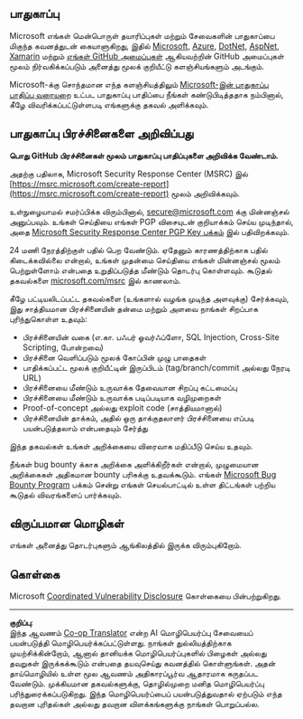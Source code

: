 <!--
CO_OP_TRANSLATOR_METADATA:
{
  "original_hash": "5e1b8da31aae9cca3d53ad243fa3365a",
  "translation_date": "2025-10-11T11:13:48+00:00",
  "source_file": "SECURITY.md",
  "language_code": "ta"
}
-->
## பாதுகாப்பு

Microsoft எங்கள் மென்பொருள் தயாரிப்புகள் மற்றும் சேவைகளின் பாதுகாப்பை மிகுந்த கவனத்துடன் கையாளுகிறது, இதில் [Microsoft](https://github.com/Microsoft), [Azure](https://github.com/Azure), [DotNet](https://github.com/dotnet), [AspNet](https://github.com/aspnet), [Xamarin](https://github.com/xamarin) மற்றும் [எங்கள் GitHub அமைப்புகள்](https://opensource.microsoft.com/) ஆகியவற்றின் GitHub அமைப்புகள் மூலம் நிர்வகிக்கப்படும் அனைத்து மூலக் குறியீட்டு களஞ்சியங்களும் அடங்கும்.

Microsoft-க்கு சொந்தமான எந்த களஞ்சியத்திலும் [Microsoft-இன் பாதுகாப்பு பாதிப்பு வரையறை](https://docs.microsoft.com/previous-versions/tn-archive/cc751383(v=technet.10)?WT.mc_id=academic-77952-leestott) உட்பட பாதுகாப்பு பாதிப்பை நீங்கள் கண்டுபிடித்ததாக நம்பினால், கீழே விவரிக்கப்பட்டுள்ளபடி எங்களுக்கு தகவல் அளிக்கவும்.

## பாதுகாப்பு பிரச்சினைகளை அறிவிப்பது

**பொது GitHub பிரச்சினைகள் மூலம் பாதுகாப்பு பாதிப்புகளை அறிவிக்க வேண்டாம்.**

அதற்கு பதிலாக, Microsoft Security Response Center (MSRC) இல் [https://msrc.microsoft.com/create-report](https://msrc.microsoft.com/create-report) மூலம் அறிவிக்கவும்.

உள்நுழையாமல் சமர்ப்பிக்க விரும்பினால், [secure@microsoft.com](mailto:secure@microsoft.com) க்கு மின்னஞ்சல் அனுப்பவும். உங்கள் செய்தியை எங்கள் PGP விசையுடன் குறியாக்கம் செய்ய முடிந்தால், அதை [Microsoft Security Response Center PGP Key பக்கம்](https://www.microsoft.com/en-us/msrc/pgp-key-msrc) இல் பதிவிறக்கவும்.

24 மணி நேரத்திற்குள் பதில் பெற வேண்டும். ஏதேனும் காரணத்திற்காக பதில் கிடைக்கவில்லை என்றால், உங்கள் முதன்மை செய்தியை எங்கள் மின்னஞ்சல் மூலம் பெற்றுள்ளோம் என்பதை உறுதிப்படுத்த மீண்டும் தொடர்பு கொள்ளவும். கூடுதல் தகவல்களை [microsoft.com/msrc](https://www.microsoft.com/msrc) இல் காணலாம்.

கீழே பட்டியலிடப்பட்ட தகவல்களை (உங்களால் வழங்க முடிந்த அளவுக்கு) சேர்க்கவும், இது சாத்தியமான பிரச்சினையின் தன்மை மற்றும் அளவை நாங்கள் சிறப்பாக புரிந்துகொள்ள உதவும்:

  * பிரச்சினையின் வகை (எ.கா. பஃபர் ஓவர்ஃப்ளோ, SQL Injection, Cross-Site Scripting, போன்றவை)
  * பிரச்சினை வெளிப்படும் மூலக் கோப்பின் முழு பாதைகள்
  * பாதிக்கப்பட்ட மூலக் குறியீட்டின் இருப்பிடம் (tag/branch/commit அல்லது நேரடி URL)
  * பிரச்சினையை மீண்டும் உருவாக்க தேவையான சிறப்பு கட்டமைப்பு
  * பிரச்சினையை மீண்டும் உருவாக்க படிப்படியாக வழிமுறைகள்
  * Proof-of-concept அல்லது exploit code (சாத்தியமானால்)
  * பிரச்சினையின் தாக்கம், அதில் ஒரு தாக்குதலாளர் பிரச்சினையை எப்படி பயன்படுத்தலாம் என்பதையும் சேர்த்து

இந்த தகவல்கள் உங்கள் அறிக்கையை விரைவாக மதிப்பீடு செய்ய உதவும்.

நீங்கள் bug bounty க்காக அறிக்கை அளிக்கிறீர்கள் என்றால், முழுமையான அறிக்கைகள் அதிகமான bounty பரிசுக்கு உதவக்கூடும். எங்கள் [Microsoft Bug Bounty Program](https://microsoft.com/msrc/bounty) பக்கம் சென்று எங்கள் செயல்பாட்டில் உள்ள திட்டங்கள் பற்றிய கூடுதல் விவரங்களைப் பார்க்கவும்.

## விருப்பமான மொழிகள்

எங்கள் அனைத்து தொடர்புகளும் ஆங்கிலத்தில் இருக்க விரும்புகிறோம்.

## கொள்கை

Microsoft [Coordinated Vulnerability Disclosure](https://www.microsoft.com/en-us/msrc/cvd) கொள்கையை பின்பற்றுகிறது.

---

**குறிப்பு**:  
இந்த ஆவணம் [Co-op Translator](https://github.com/Azure/co-op-translator) என்ற AI மொழிபெயர்ப்பு சேவையைப் பயன்படுத்தி மொழிபெயர்க்கப்பட்டுள்ளது. நாங்கள் துல்லியத்திற்காக முயற்சிக்கின்றோம், ஆனால் தானியக்க மொழிபெயர்ப்புகளில் பிழைகள் அல்லது தவறுகள் இருக்கக்கூடும் என்பதை தயவுசெய்து கவனத்தில் கொள்ளுங்கள். அதன் தாய்மொழியில் உள்ள மூல ஆவணம் அதிகாரப்பூர்வ ஆதாரமாக கருதப்பட வேண்டும். முக்கியமான தகவல்களுக்கு, தொழில்முறை மனித மொழிபெயர்ப்பு பரிந்துரைக்கப்படுகிறது. இந்த மொழிபெயர்ப்பைப் பயன்படுத்துவதால் ஏற்படும் எந்த தவறான புரிதல்கள் அல்லது தவறான விளக்கங்களுக்கு நாங்கள் பொறுப்பல்ல.